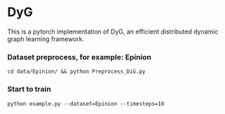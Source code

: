 # DyG
This is a pytorch implementation of DyG, an efficient distributed dynamic graph learning framework.

### Dataset preprocess, for example: Epinion
```cd data/Epinion/ && python Preprocess_DiG.py```

### Start to train
```python example.py --dataset=Epinion --timesteps=10```
